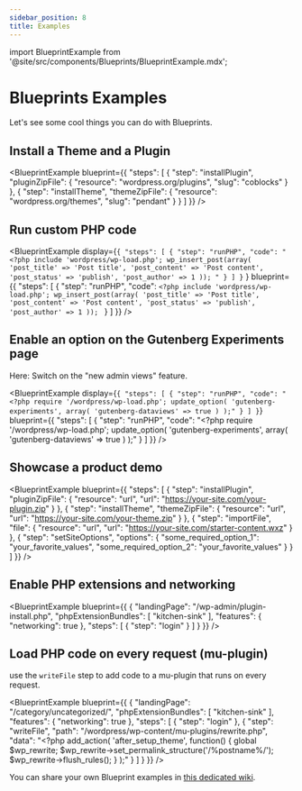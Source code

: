 ```yaml
---
sidebar_position: 8
title: Examples
---
```


import BlueprintExample from '@site/src/components/Blueprints/BlueprintExample.mdx';

# Blueprints Examples

Let's see some cool things you can do with Blueprints.

## Install a Theme and a Plugin

<BlueprintExample blueprint={{
	"steps": [
		{
			"step": "installPlugin",
			"pluginZipFile": {
				"resource": "wordpress.org/plugins",
				"slug": "coblocks"
			}
		},
		{
			"step": "installTheme",
			"themeZipFile": {
				"resource": "wordpress.org/themes",
				"slug": "pendant"
			}
		}
	]
}} />

## Run custom PHP code

<BlueprintExample
display={`{
	"steps": [
		{
			"step": "runPHP",
			"code": "<?php include 'wordpress/wp-load.php'; wp_insert_post(array( 'post_title' => 'Post title', 'post_content' => 'Post content', 'post_status' => 'publish', 'post_author' => 1 )); "
		}
	]
}` }
blueprint={{
		"steps": [
			{
				"step": "runPHP",
				"code": `<?php
include 'wordpress/wp-load.php';
wp_insert_post(array(
'post_title' => 'Post title',
'post_content' => 'Post content',
'post_status' => 'publish',
'post_author' => 1
));
`
}
]
}} />

## Enable an option on the Gutenberg Experiments page

Here: Switch on the "new admin views" feature.

<BlueprintExample
display={`{
	"steps": [
		{
			"step": "runPHP",
			"code": "<?php require '/wordpress/wp-load.php'; update_option( 'gutenberg-experiments', array( 'gutenberg-dataviews' => true ) );"
		}
	]
}`}
blueprint={{
		"steps": [
			{
				"step": "runPHP",
				"code": "<?php require '/wordpress/wp-load.php'; update_option( 'gutenberg-experiments', array( 'gutenberg-dataviews' => true ) );"
			}
		]
}} />

## Showcase a product demo

<BlueprintExample blueprint={{
	"steps": [
		{
			"step": "installPlugin",
			"pluginZipFile": {
				"resource": "url",
				"url": "https://your-site.com/your-plugin.zip"
			}
		},
		{
			"step": "installTheme",
			"themeZipFile": {
				"resource": "url",
				"url": "https://your-site.com/your-theme.zip"
			}
		},
		{
			"step": "importFile",
			"file": {
				"resource": "url",
				"url": "https://your-site.com/starter-content.wxz"
			}
		},
		{
			"step": "setSiteOptions",
			"options": {
				"some_required_option_1": "your_favorite_values",
				"some_required_option_2": "your_favorite_values"
			}
		}
	]
}} />

## Enable PHP extensions and networking

<BlueprintExample blueprint={{
{
    "landingPage": "/wp-admin/plugin-install.php",
    "phpExtensionBundles": [
        "kitchen-sink"
    ],
    "features": {
        "networking": true
    },
    "steps": [
        {
            "step": "login"
        }
    ]
}
}} />

## Load PHP code on every request (mu-plugin)

use the `writeFile` step to add code to a mu-plugin that runs on every request.

<BlueprintExample blueprint={{
{
    "landingPage": "/category/uncategorized/",
    "phpExtensionBundles": [
        "kitchen-sink"
    ],
    "features": {
        "networking": true
    },
    "steps": [
        {
            "step": "login"
        },
        {
            "step": "writeFile",
            "path": "/wordpress/wp-content/mu-plugins/rewrite.php",
            "data": "<?php add_action( 'after_setup_theme', function() { global $wp_rewrite; $wp_rewrite->set_permalink_structure('/%postname%/'); $wp_rewrite->flush_rules(); } );"
        }
    ]
}
}} />

You can share your own Blueprint examples in [this dedicated wiki](https://github.com/WordPress/wordpress-playground/wiki/Blueprint-examples).
